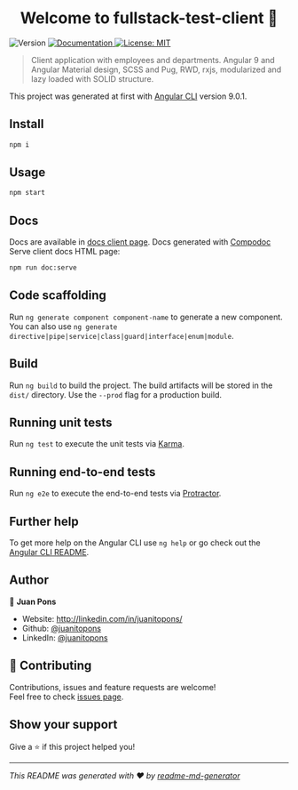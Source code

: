 <h1 align="center">Welcome to fullstack-test-client 👋</h1>
<p>
  <img alt="Version" src="https://img.shields.io/badge/version-1.0.0-blue.svg?cacheSeconds=2592000" />
  <a href="/documentation" target="_blank">
    <img alt="Documentation" src="https://img.shields.io/badge/documentation-yes-brightgreen.svg" />
  </a>
  <a href="/license" target="_blank">
    <img alt="License: MIT" src="https://img.shields.io/badge/License-MIT-yellow.svg" />
  </a>
</p>

> Client application with employees and departments. Angular 9 and Angular Material design, SCSS and Pug, RWD, rxjs, modularized and lazy loaded with SOLID structure.

This project was generated at first with [Angular CLI](https://github.com/angular/angular-cli) version 9.0.1.

## Install

```sh
npm i
```

## Usage

```sh
npm start
```

## Docs

Docs are available in [docs client page](/documentation).
Docs generated with [Compodoc](https://github.com/compodoc/compodoc)
Serve client docs HTML page:

```sh
npm run doc:serve
```

## Code scaffolding

Run `ng generate component component-name` to generate a new component. You can also use `ng generate directive|pipe|service|class|guard|interface|enum|module`.

## Build

Run `ng build` to build the project. The build artifacts will be stored in the `dist/` directory. Use the `--prod` flag for a production build.

## Running unit tests

Run `ng test` to execute the unit tests via [Karma](https://karma-runner.github.io).

## Running end-to-end tests

Run `ng e2e` to execute the end-to-end tests via [Protractor](http://www.protractortest.org/).

## Further help

To get more help on the Angular CLI use `ng help` or go check out the [Angular CLI README](https://github.com/angular/angular-cli/blob/master/README.md).

## Author

👤 **Juan Pons**

* Website: http://linkedin.com/in/juanitopons/
* Github: [@juanitopons](https://github.com/juanitopons)
* LinkedIn: [@juanitopons](https://linkedin.com/in/juanitopons)

## 🤝 Contributing

Contributions, issues and feature requests are welcome!<br />Feel free to check [issues page](/issues). 

## Show your support

Give a ⭐️ if this project helped you!

***
_This README was generated with ❤️ by [readme-md-generator](https://github.com/kefranabg/readme-md-generator)_

